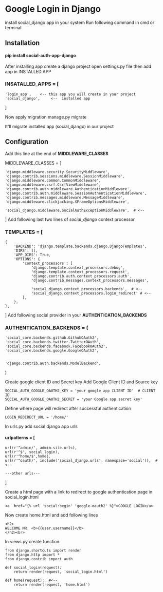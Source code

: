 # Google Login in Django

install social_django app in your system
Run following command in cmd or terminal
## Installation
#### **pip install social-auth-app-django**

After installing app create a django project open settings.py file then add app in INSTALLED APP

### INSATALLED_APPS = [

    'login_app',    <-- this app you will create in your project 
    'social_django',     <--  installed app
]

Now apply migration 
manage.py migrate

It'll migrate installed app (social_django) in our project
## Configuration
Add this line at the end of **MIDDLEWARE_CLASSES**

MIDDLEWARE_CLASSES = [

    'django.middleware.security.SecurityMiddleware',
    'django.contrib.sessions.middleware.SessionMiddleware',
    'django.middleware.common.CommonMiddleware',
    'django.middleware.csrf.CsrfViewMiddleware',
    'django.contrib.auth.middleware.AuthenticationMiddleware',
    'django.contrib.auth.middleware.SessionAuthenticationMiddleware',
    'django.contrib.messages.middleware.MessageMiddleware',
    'django.middleware.clickjacking.XFrameOptionsMiddleware',

    'social_django.middleware.SocialAuthExceptionMiddleware',  # <--
]
Add following last two lines of _social_django_ context processor
### TEMPLATES = [

    {
        'BACKEND': 'django.template.backends.django.DjangoTemplates',
        'DIRS': [],
        'APP_DIRS': True,
        'OPTIONS': {
            'context_processors': [
                'django.template.context_processors.debug',
                'django.template.context_processors.request',
                'django.contrib.auth.context_processors.auth',
                'django.contrib.messages.context_processors.messages',

                'social_django.context_processors.backends',  # <--
                'social_django.context_processors.login_redirect' # <--
            ],
        },
    },
]
Add following social provider in your **AUTHENTICATION_BACKENDS**

### AUTHENTICATION_BACKENDS = (

    'social_core.backends.github.GithubOAuth2',
    'social_core.backends.twitter.TwitterOAuth',
    'social_core.backends.facebook.FacebookOAuth2',
    'social_core.backends.google.GoogleOAuth2',
    

    'django.contrib.auth.backends.ModelBackend',
)

Create google client ID and Secret key 
Add Google Client ID and Source key

    SOCIAL_AUTH_GOOGLE_OAUTH2_KEY = 'your google app CLIENT ID'  # CLIENT ID
    SOCIAL_AUTH_GOOGLE_OAUTH2_SECRET = 'your Google app secret key'
    
Define where page will redirect after successful authentication

    LOGIN_REDIRECT_URL = '/home/'
    
In urls.py add social django app urls

#### **urlpatterns** = [
    url(r'^admin/', admin.site.urls),
    url(r'^$', social_login),
    url(r'^home/$',home),
    url(r'^oauth/', include('social_django.urls', namespace='social')),  #<--
    
    ---other urls---
]

Create a html page with a link to redirect to google authentication page
in social_login.html

    <a  href="{% url 'social:begin' 'google-oauth2' %}">GOOGLE LOGIN</a>
    
Now create home.html and add following lines

    <h2>
    WELCOME MR. <b>{{user.username}}</b>
    </h2><br>
    

In views.py create function

    from django.shortcuts import render
    from django.http import *
    from django.contrib import auth
    
    def social_login(request):
    	return render(request, 'social_login.html')
    
    def home(request):  #<--
    	return render(request, 'home.html')


    
    
    
    



